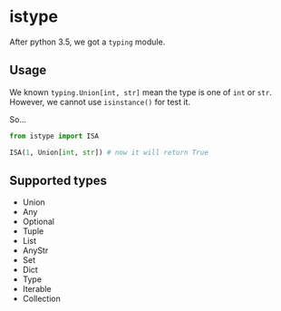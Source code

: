 # istype

After python 3.5, we got a `typing` module.

## Usage

We known `typing.Union[int, str]` mean the type is one of `int` or `str`.
However, we cannot use `isinstance()` for test it.

So...

``` py
from istype import ISA

ISA(1, Union[int, str]) # now it will return True
```

## Supported types

* Union
* Any
* Optional
* Tuple
* List
* AnyStr
* Set
* Dict
* Type
* Iterable
* Collection
